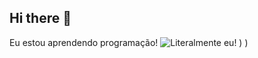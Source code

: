 ## Hi there 👋

Eu estou aprendendo programação!
![Literalmente eu!](https://www.google.com/url?sa=i&url=https%3A%2F%2Fbigbizang.blogspot.com%2F2019%2F06%2Fo-teorema-do-macaco-infinito.html&psig=AOvVaw0N6ONknS2pQPmCYGWV-gFq&ust=1745452246708000&source=images&cd=vfe&opi=89978449&ved=0CBQQjRxqFwoTCICInb_q7IwDFQAAAAAdAAAAABAE/imagem.png)
)
)
<!--
**Eddscafe/Eddscafe** is a ✨ _special_ ✨ repository because its `README.md` (this file) appears on your GitHub profile.

Here are some ideas to get you started:

- 🔭 I’m currently working on ...
- 🌱 I’m currently learning ...
- 👯 I’m looking to collaborate on ...
- 🤔 I’m looking for help with ...
- 💬 Ask me about ...
- 📫 How to reach me: ...
- 😄 Pronouns: ...
- ⚡ Fun fact: ...
-->
